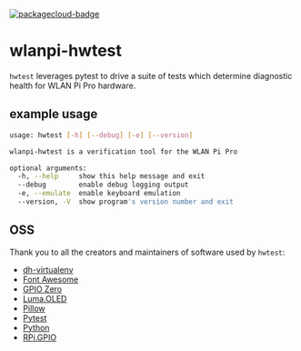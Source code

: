[![packagecloud-badge](https://img.shields.io/badge/deb-packagecloud.io-844fec.svg)](https://packagecloud.io/)

# wlanpi-hwtest

`hwtest` leverages pytest to drive a suite of tests which determine diagnostic health for WLAN Pi Pro hardware.

## example usage

```bash
usage: hwtest [-h] [--debug] [-e] [--version]

wlanpi-hwtest is a verification tool for the WLAN Pi Pro

optional arguments:
  -h, --help     show this help message and exit
  --debug        enable debug logging output
  -e, --emulate  enable keyboard emulation
  --version, -V  show program's version number and exit
```

## OSS

Thank you to all the creators and maintainers of software used by `hwtest`:

* [dh-virtualenv](https://github.com/spotify/dh-virtualenv)
* [Font Awesome](https://fontawesome.com)
* [GPIO Zero](https://gpiozero.readthedocs.io/en/stable)
* [Luma.OLED](https://luma-oled.readthedocs.io/en/latest)
* [Pillow](https://python-pillow.org)
* [Pytest](https://pytest.org)
* [Python](https://www.python.org)
* [RPi.GPIO](https://pypi.org/project/RPi.GPIO)
